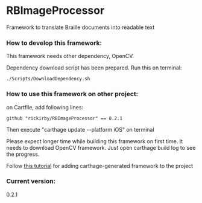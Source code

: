 # RBImageProcessor
Framework to translate Braille documents into readable text

### How to develop this framework:
This framework needs other dependency, OpenCV.

Dependency download script has been prepared. Run this on terminal:

```
./Scripts/DownloadDependency.sh
```

### How to use this framework on other project:
on Cartfile, add following lines:

```
github "rickirby/RBImageProcessor" == 0.2.1
```

Then execute "carthage update --platform iOS" on terminal

Please expect longer time while building this framework on first time. It needs to download OpenCV framework. Just open carthage build log to see the progress.

Follow [this tutorial](https://www.raywenderlich.com/7649117-carthage-tutorial-getting-started) for adding carthage-generated framework to the project


### Current version:
0.2.1
